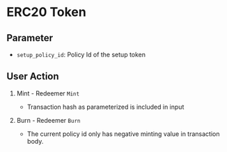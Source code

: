 # ERC20 Token

## Parameter

- `setup_policy_id`: Policy Id of the setup token

## User Action

1. Mint - Redeemer `Mint`

   - Transaction hash as parameterized is included in input

2. Burn - Redeemer `Burn`

   - The current policy id only has negative minting value in transaction body.
